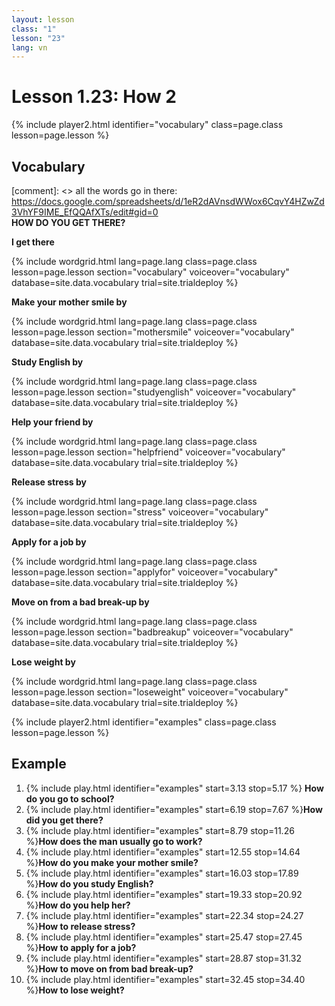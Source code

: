 ```yaml
---
layout: lesson
class: "1"
lesson: "23"
lang: vn
---
```



# Lesson 1.23: How 2


{% include player2.html identifier="vocabulary" class=page.class lesson=page.lesson %}
## Vocabulary 

[comment]: <>  all the words go in there: https://docs.google.com/spreadsheets/d/1eR2dAVnsdWWox6CqvY4HZwZd3VhYF9IME_EfQQAfXTs/edit#gid=0  
**HOW DO YOU GET THERE?**  

		
**I get there** 

{% include wordgrid.html lang=page.lang
		class=page.class 
		lesson=page.lesson 
		section="vocabulary"
		voiceover="vocabulary"
		database=site.data.vocabulary 
		trial=site.trialdeploy %} 

**Make your mother smile by**  

{% include wordgrid.html lang=page.lang
		class=page.class 
		lesson=page.lesson 
		section="mothersmile"
		voiceover="vocabulary"
		database=site.data.vocabulary 
		trial=site.trialdeploy %}  



**Study English by**

{% include wordgrid.html lang=page.lang
		class=page.class 
		lesson=page.lesson 
		section="studyenglish"
		voiceover="vocabulary"
		database=site.data.vocabulary 
		trial=site.trialdeploy %} 
   
**Help your friend by**

{% include wordgrid.html lang=page.lang
		class=page.class 
		lesson=page.lesson 
		section="helpfriend"
		voiceover="vocabulary"
		database=site.data.vocabulary 
		trial=site.trialdeploy %} 

**Release stress by**

{% include wordgrid.html lang=page.lang
		class=page.class 
		lesson=page.lesson 
		section="stress"
		voiceover="vocabulary"
		database=site.data.vocabulary 
		trial=site.trialdeploy %} 
  
**Apply for a job by**  

{% include wordgrid.html lang=page.lang
		class=page.class 
		lesson=page.lesson 
		section="applyfor"
		voiceover="vocabulary"
		database=site.data.vocabulary 
		trial=site.trialdeploy %} 
   

**Move on from a bad break-up by**

{% include wordgrid.html lang=page.lang
		class=page.class 
		lesson=page.lesson 
		section="badbreakup"
		voiceover="vocabulary"
		database=site.data.vocabulary 
		trial=site.trialdeploy %} 

**Lose weight by**

{% include wordgrid.html lang=page.lang
		class=page.class 
		lesson=page.lesson 
		section="loseweight"
		voiceover="vocabulary"
		database=site.data.vocabulary 
		trial=site.trialdeploy %} 

{% include player2.html identifier="examples" class=page.class lesson=page.lesson %}

## Example
1. {% include play.html identifier="examples" start=3.13 stop=5.17 %} **How do you go to school?**
2. {% include play.html identifier="examples" start=6.19 stop=7.67 %}**How did you get there?**
3. {% include play.html identifier="examples" start=8.79 stop=11.26 %}**How does the man usually go to work?**
4. {% include play.html identifier="examples" start=12.55 stop=14.64 %}**How do you make your mother smile?**
5. {% include play.html identifier="examples" start=16.03 stop=17.89 %}**How do you study English?**
6. {% include play.html identifier="examples" start=19.33 stop=20.92 %}**How do you help her?**
7. {% include play.html identifier="examples" start=22.34 stop=24.27 %}**How to release stress?**
8. {% include play.html identifier="examples" start=25.47 stop=27.45 %}**How to apply for a job?**
9. {% include play.html identifier="examples" start=28.87 stop=31.32 %}**How to move on from bad break-up?**
10. {% include play.html identifier="examples" start=32.45 stop=34.40 %}**How to lose weight?**

 
